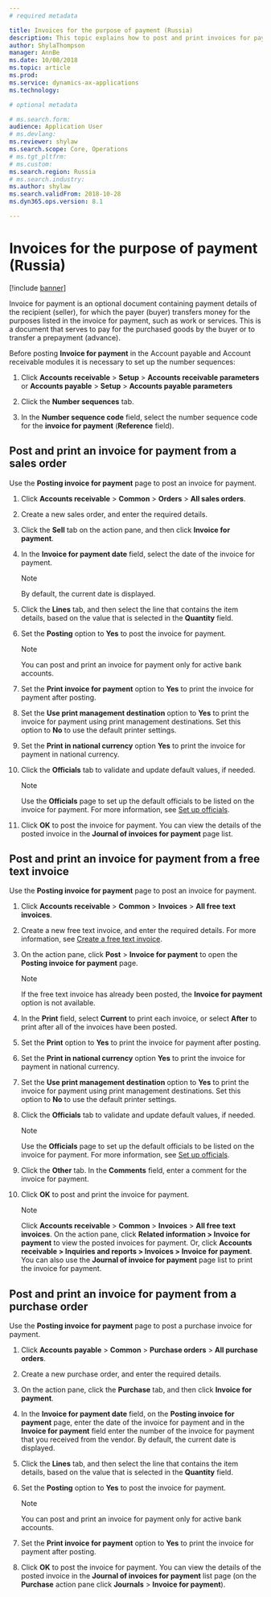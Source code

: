 ```yaml
---
# required metadata

title: Invoices for the purpose of payment (Russia)
description: This topic explains how to post and print invoices for payment in Microsoft Dynamics 365 for Finance and Operations in Russia.
author: ShylaThompson
manager: AnnBe
ms.date: 10/08/2018
ms.topic: article
ms.prod: 
ms.service: dynamics-ax-applications
ms.technology: 

# optional metadata

# ms.search.form:  
audience: Application User
# ms.devlang: 
ms.reviewer: shylaw
ms.search.scope: Core, Operations
# ms.tgt_pltfrm: 
# ms.custom: 
ms.search.region: Russia
# ms.search.industry: 
ms.author: shylaw
ms.search.validFrom: 2018-10-28
ms.dyn365.ops.version: 8.1

---
```


# Invoices for the purpose of payment (Russia)
[!include [banner](../includes/banner.md)]

Invoice for payment is an optional document containing payment details of the recipient (seller), for which the payer (buyer) transfers money for the purposes listed in the invoice for payment, such as work or services. This is a document that serves to pay for the purchased goods by the buyer or to transfer a prepayment (advance). 

Before posting **Invoice for payment** in the Account payable and Account receivable modules it is necessary to set up the number sequences:
1.  Click **Accounts receivable** \> **Setup** \> **Accounts receivable parameters** or **Accounts payable** \> **Setup** \> **Accounts payable parameters**

2.  Click the **Number sequences** tab.

3.  In the **Number sequence code** field, select the number sequence code for the **invoice for payment** (**Reference** field).

## Post and print an invoice for payment from a sales order 

Use the **Posting invoice for payment** page to post an invoice for payment.

1.  Click **Accounts receivable** \> **Common** \> **Orders** \> **All sales orders**.

2.  Create a new sales order, and enter the required details.

3.  Click the **Sell** tab on the action pane, and then click **Invoice for payment**.

4.  In the **Invoice for payment date** field, select the date of the invoice for payment.
    
    > [!NOTE]
    > By default, the current date is displayed.

6.  Click the **Lines** tab, and then select the line that contains the item details, based on the value that is selected in the **Quantity** field.

7.  Set the **Posting** option to **Yes** to post the invoice for payment.
    
    > [!NOTE]
    > You can post and print an invoice for payment only for active bank accounts.

8.  Set the **Print invoice for payment** option to **Yes** to print the invoice for payment after posting.
8. Set the **Use print management destination** option to **Yes** to print the invoice for payment using print management destinations. Set this option to **No** to use the default printer settings.
9. Set the **Print in national currency** option **Yes** to print the invoice for payment in national currency.

10. Click the **Officials** tab to validate and update default values, if needed.

    > [!NOTE]
    > Use the **Officials** page to set up the default officials to be listed on the invoice for payment. For more information, see [Set up officials](rus-officials.md).

11.  Click **OK** to post the invoice for payment. You can view the details of the posted invoice in the **Journal of invoices for payment** page list.

## Post and print an invoice for payment from a free text invoice 

Use the **Posting invoice for payment** page to post an invoice for payment.

1.  Click **Accounts receivable** \> **Common** \> **Invoices** \> **All free text invoices**.

2.  Create a new free text invoice, and enter the required details. For more information, see [Create a free text invoice](../accounts-receivable/create-free-text-invoice-new.md).

3.  On the action pane, click **Post** \> **Invoice for payment** to open the **Posting invoice for payment** page.
    
    > [!NOTE]
    > If the free text invoice has already been posted, the **Invoice for payment** option is not available.
    
4.  In the **Print** field, select **Current** to print each invoice, or select **After** to print after all of the invoices have been posted.

5. Set the **Print** option to **Yes** to print the invoice for payment after posting.

6. Set the **Print in national currency** option **Yes** to print the invoice for payment in national currency.

7. Set the **Use print management destination** option to **Yes** to print the invoice for payment using print management destinations. Set this option to **No** to use the default printer settings.
 
8. Click the **Officials** tab to validate and update default values, if needed.

    > [!NOTE]
    > Use the **Officials** page to set up the default officials to be listed on the invoice for payment. For more information, see [Set up officials](https://github.com/MicrosoftDocs/Dynamics-365-Operations/blob/russia-81/articles/financials/localizations/rus-officials.md).

9. Click the **Other** tab. In the **Comments** field, enter a comment for the invoice for payment.

10. Click **OK** to post and print the invoice for payment.
    

    > [!NOTE]
    > Click **Accounts receivable** > **Common** > **Invoices** > **All free text invoices**. On the action pane, click **Related information > Invoice for payment** to view the posted invoices for payment. Or, click **Accounts receivable > Inquiries and reports > Invoices > Invoice for payment**.
    > You can also use the **Journal of invoice for payment** page list to print the invoice for payment.

## Post and print an invoice for payment from a purchase order 

Use the **Posting invoice for payment** page to post a purchase invoice for payment.

1.  Click **Accounts payable** \> **Common** \> **Purchase orders** \> **All purchase orders**.

2.  Create a new purchase order, and enter the required details.

3.  On the action pane, click the **Purchase** tab, and then click **Invoice for payment**.

4.   In the **Invoice for payment date** field, on the **Posting invoice for payment** page, enter the date of the invoice for payment and in the **Invoice for payment** field enter the number of the invoice for payment that you received from the vendor. By default, the current date is displayed.

5.  Click the **Lines** tab, and then select the line that contains the item details, based on the value that is selected in the **Quantity** field.

6.  Set the **Posting** option to **Yes** to post the invoice for payment.
    
    > [!NOTE]
    > You can post and print an invoice for payment only for active bank accounts.

8.  Set the **Print invoice for payment** option to **Yes** to print the invoice for payment after posting.

9.  Click **OK** to post the invoice for payment. You can view the details of the posted invoice in the **Journal of invoices for payment** list page (on the **Purchase** action pane click **Journals** \> **Invoice for payment**).
